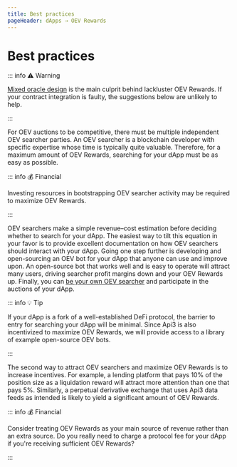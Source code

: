```yaml
---
title: Best practices
pageHeader: dApps → OEV Rewards
---
```


<PageHeader/>

# Best practices

::: info ⚠️ Warning

[Mixed oracle design](/dapps/integration/contract-integration#mixed-oracle-design) is the main culprit behind lackluster OEV Rewards.
If your contract integration is faulty, the suggestions below are unlikely to help.

:::

For OEV auctions to be competitive, there must be multiple independent OEV searcher parties.
An OEV searcher is a blockchain developer with specific expertise whose time is typically quite valuable.
Therefore, for a maximum amount of OEV Rewards, searching for your dApp must be as easy as possible.

::: info 💰 Financial

Investing resources in bootstrapping OEV searcher activity may be required to maximize OEV Rewards.

:::

OEV searchers make a simple revenue–cost estimation before deciding whether to search for your dApp.
The easiest way to tilt this equation in your favor is to provide excellent documentation on how OEV searchers should interact with your dApp.
Going one step further is developing and open-sourcing an OEV bot for your dApp that anyone can use and improve upon.
An open-source bot that works well and is easy to operate will attract many users, driving searcher profit margins down and your OEV Rewards up.
Finally, you can [be your own OEV searcher](/oev-searchers/) and participate in the auctions of your dApp.

::: info 💡 Tip

If your dApp is a fork of a well-established DeFi protocol, the barrier to entry for searching your dApp will be minimal.
Since Api3 is also incentivized to maximize OEV Rewards, we will provide access to a library of example open-source OEV bots.

:::

The second way to attract OEV searchers and maximize OEV Rewards is to increase incentives.
For example, a lending platform that pays 10% of the position size as a liquidation reward will attract more attention than one that pays 5%.
Similarly, a perpetual derivative exchange that uses Api3 data feeds as intended is likely to yield a significant amount of OEV Rewards.

::: info 💰 Financial

Consider treating OEV Rewards as your main source of revenue rather than an extra source.
Do you really need to charge a protocol fee for your dApp if you're receiving sufficient OEV Rewards?

:::
